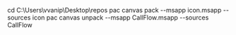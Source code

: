 cd C:\Users\vvanip\Desktop\repos
pac canvas pack --msapp icon.msapp --sources icon
pac canvas unpack --msapp CallFlow.msapp --sources CallFlow
